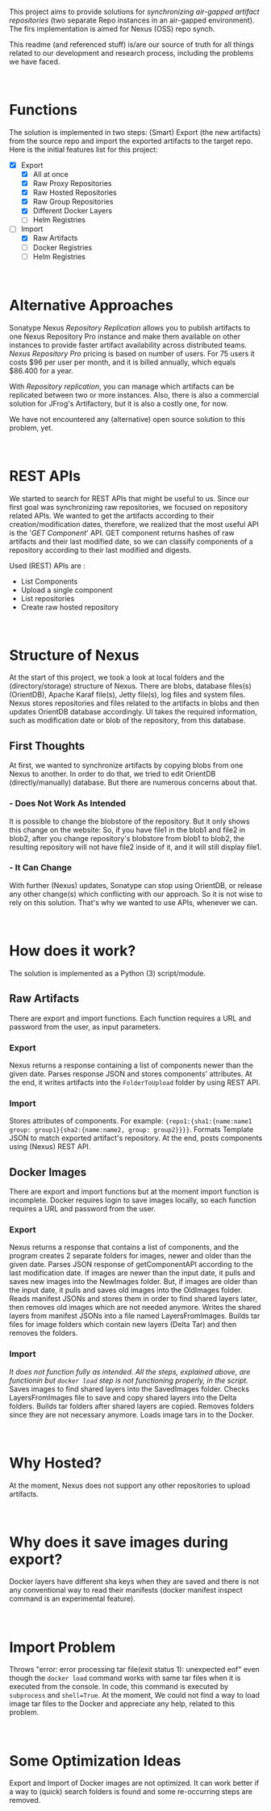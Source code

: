 
This project aims to provide solutions for *synchronizing air-gapped artifact repositories* (two separate Repo instances in an air-gapped environment). The firs implementation is aimed for Nexus (OSS) repo synch.

This readme (and referenced stuff) is/are our source of truth for all things related to our development and research process, including the problems we have faced.


<br>

# Functions

The solution is implemented in two steps: (Smart) Export (the new artifacts) from the source repo and import the exported artifacts to the target repo. Here is the initial features list for this project:

- [x] Export
  - [x] All at once
  - [x] Raw Proxy Repositories
  - [x] Raw Hosted Repositories
  - [x] Raw Group Repositories
  - [x] Different Docker Layers
  - [ ] Helm Registries  
- [ ] Import
  - [x] Raw Artifacts
  - [ ] Docker Registries
  - [ ] Helm Registries

<br>


# Alternative Approaches

Sonatype Nexus _Repository Replication_ allows you to publish artifacts to one Nexus Repository Pro instance and make them available on other instances to provide faster artifact availability across distributed teams. _Nexus Repository Pro_ pricing is based on number of users. For 75 users it costs $96 per user per month, and it is billed annually, which equals $86.400 for a year.

With _Repository replication_, you can manage which artifacts can be replicated between two or more instances. Also, there is also a commercial solution for JFrog's Artifactory, but it is also a costly one, for now.

We have not encountered any (alternative) open source solution to this problem, yet.

<br>

# REST APIs

We started to search for REST APIs that might be useful to us. Since our first goal was synchronizing raw repositories, we focused on repository related APIs. We wanted to get the artifacts according to their creation/modification dates, therefore, we realized that the most useful API is the '_GET Component_' API. GET component returns hashes of raw artifacts and their last modified date, so we can classify components of a repository according to their last modified and digests.

Used (REST) APIs are :&#x20;

- List Components
- Upload a single component
- List repositories
- Create raw hosted repository

<br>

# Structure of Nexus

At the start of this project, we took a look at local folders and the (directory/storage) structure of Nexus. There are blobs, database files(s) (OrientDB), Apache Karaf file(s), Jetty file(s), log files and system files. Nexus stores repositories and files related to the artifacts in blobs and then updates OrientDB database accordingly. UI takes the required information, such as modification date or blob of the repository, from this database.


## First Thoughts

At first, we wanted to synchronize artifacts by copying blobs from one Nexus to another. In order to do that, we tried to edit OrientDB (directly/manually) database. But there are numerous concerns about that.

### - Does Not Work As Intended

It is possible to change the blobstore of the repository. But it only shows this change on the website: So, if you have file1 in the blob1 and file2 in blob2, after you change repository's blobstore from blob1 to blob2, the resulting repository will not have file2 inside of it, and it will still display file1.

### - It Can Change

With further (Nexus) updates, Sonatype can stop using OrientDB, or release any other change(s) which conflicting with our approach. So it is not wise to rely on this solution. That's why we wanted to use APIs, whenever we can.


<br>

# How does it work?

The solution is implemented as a Python (3) script/module.
## Raw Artifacts

There are export and import functions. Each function requires a URL and password from the user, as input parameters.

### Export

Nexus returns a response containing a list of components newer than the given date. Parses response JSON and stores components' attributes. At the end, it writes artifacts into the `FolderToUpload` folder by using REST API. 

### Import

Stores attributes of components. For example: `{repo1:{sha1:{name:name1 group: group1}{sha2:{name:name2, group: group2}}}}`. Formats Template JSON to match exported artifact's repository. At the end, posts components using (Nexus) REST API.

## Docker Images

There are export and import functions but at the moment import function is incomplete. Docker requires login to save images locally, so each function requires a URL and password from the user. 

### Export

Nexus returns a response that contains a list of components, and the program creates 2 separate folders for images, newer and older than the given date. Parses JSON response of getComponentAPI according to the last modification date. If images are newer than the input date, it pulls and saves new images into the NewImages folder. But, if images are older than the input date, it pulls and saves old images into the OldImages folder. Reads manifest JSONs and stores them in order to find shared layers later, then removes old images which are not needed anymore. Writes the shared layers from manifest JSONs into a file named LayersFromImages. Builds tar files for image folders which contain new layers (Delta Tar) and then removes the folders.

### Import

*It does not function fully as intended. All the steps, explained above, are functionin but `docker load` step is not functioning properly, in the script.* <br>
Saves images to find shared layers into the SavedImages folder. Checks LayersFromImages file to save and copy shared layers into the Delta folders. Builds tar folders after shared layers are copied. Removes folders since they are not necessary anymore. Loads image tars in to the Docker.

<br>

# Why Hosted?

At the moment, Nexus does not support any other repositories to upload artifacts.

<br>

# Why does it save images during export?

Docker layers have different sha keys when they are saved and there is not any conventional way to read their manifests (docker manifest inspect command is an experimental feature). 


<br>

# Import Problem

Throws "error: error processing tar file(exit status 1): unexpected eof" even though the `docker load` command works with same tar files when it is executed from the console. In code, this command is executed by `subprocess` and `shell=True`. At the moment, We could not find a way to load image tar files to the Docker and appreciate any help, related to this problem.

<br>

# Some Optimization Ideas

Export and Import of Docker images are not optimized. It can work better if a way to (quick) search folders is found and some re-occurring steps are removed.
